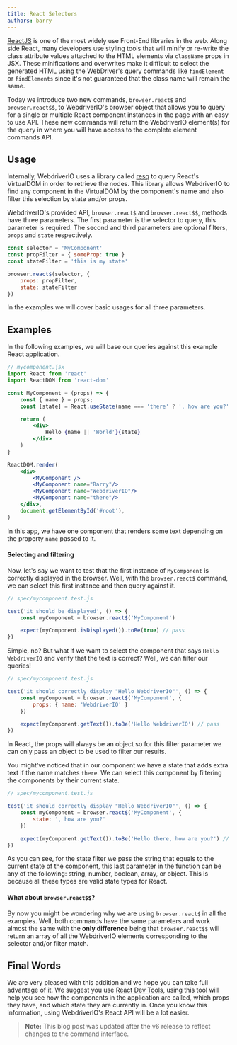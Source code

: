 ```yaml
---
title: React Selectors
authors: barry
---
```


[ReactJS](https://github.com/facebook/react) is one of the most widely use Front-End libraries in the web. Along side React, many developers use styling tools that will minify or re-write the class attribute values attached to the HTML elements via `className` props in JSX. These minifications and overwrites make it difficult to select the generated HTML using the WebDriver's query commands like `findElement` or `findElements` since it's not guaranteed that the class name will remain the same.

<!-- truncate -->

Today we introduce two new commands, `browser.react$` and `browser.react$$`, to WebdriverIO's browser object that allows you to query for a single or multiple React component instances in the page with an easy to use API. These new commands will return the WebdriverIO element(s) for the query in where you will have access to the complete element commands API.

## Usage

Internally, WebdriverIO uses a library called [resq](https://github.com/baruchvlz/resq) to query React's VirtualDOM in order to retrieve the nodes. This library allows WebdriverIO to find any component in the VirtualDOM by the component's name and also filter this selection by state and/or props.

WebdriverIO's provided API, `browser.react$` and `browser.react$$`, methods have three parameters. The first parameter is the selector to query, this parameter is required. The second and third parameters are optional filters, `props` and `state` respectively.

```js
const selector = 'MyComponent'
const propFilter = { someProp: true }
const stateFilter = 'this is my state'

browser.react$(selector, {
    props: propFilter,
    state: stateFilter
})
```

In the examples we will cover basic usages for all three parameters.

## Examples

In the following examples, we will base our queries against this example React application.

```jsx
// mycomponent.jsx
import React from 'react'
import ReactDOM from 'react-dom'

const MyComponent = (props) => {
    const { name } = props;
    const [state] = React.useState(name === 'there' ? ', how are you?' : '')

    return (
        <div>
            Hello {name || 'World'}{state}
        </div>
    )
}

ReactDOM.render(
    <div>
        <MyComponent />
        <MyComponent name="Barry"/>
        <MyComponent name="WebdriverIO"/>
        <MyComponent name="there"/>
    </div>,
    document.getElementById('#root'),
)
```

In this app, we have one component that renders some text depending on the property `name` passed to it.

#### Selecting and filtering

Now, let's say we want to test that the first instance of `MyComponent` is correctly displayed in the browser. Well, with the `browser.react$` command, we can select this first instance and then query against it.

```javascript
// spec/mycomponent.test.js

test('it should be displayed', () => {
    const myComponent = browser.react$('MyComponent')

    expect(myComponent.isDisplayed()).toBe(true) // pass
})
```
Simple, no? But what if we want to select the component that says `Hello WebdriverIO` and verify that the text is correct? Well, we can filter our queries!

```javascript
// spec/mycomponent.test.js

test('it should correctly display "Hello WebdriverIO"', () => {
    const myComponent = browser.react$('MyComponent', {
        props: { name: 'WebdriverIO' }
    })

    expect(myComponent.getText()).toBe('Hello WebdriverIO') // pass
})
```
In React, the props will always be an object so for this filter parameter we can only pass an object to be used to filter our results.

You might've noticed that in our component we have a state that adds extra text if the name matches `there`. We can select this component by filtering the components by their current state.

```javascript
// spec/mycomponent.test.js

test('it should correctly display "Hello WebdriverIO"', () => {
    const myComponent = browser.react$('MyComponent', {
        state: ', how are you?'
    })

    expect(myComponent.getText()).toBe('Hello there, how are you?') // pass
})
```
As you can see, for the state filter we pass the string that equals to the current state of the component, this last parameter in the function can be any of the following: string, number, boolean, array, or object. This is because all these types are valid state types for React.

#### What about `browser.react$$`?

By now you might be wondering why we are using `browser.react$` in all the examples. Well, both commands have the same parameters and work almost the same with the **only difference** being that `browser.react$$` will return an array of all the WebdriverIO elements corresponding to the selector and/or filter match.

## Final Words

We are very pleased with this addition and we hope you can take full advantage of it. We suggest you use [React Dev Tools](https://github.com/facebook/react-devtools), using this tool will help you see how the components in the application are called, which props they have, and which state they are currently in. Once you know this information, using WebdriverIO's React API will be a lot easier.

> __Note:__ This blog post was updated after the v6 release to reflect changes to the command interface.
